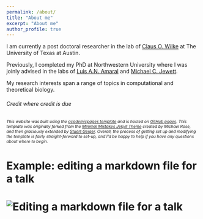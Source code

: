 ```yaml
---
permalink: /about/
title: "About me"
excerpt: "About me"
author_profile: true
---
```

I am currently a post doctoral researcher in the lab of [Claus O. Wilke](https://wilkelab.org/) at The University of Texas at Austin. 

Previously, I completed my PhD at Northwestern University where I was joinly advised in the labs of [Luis A.N. Amaral](https://amaral.northwestern.edu/) and [Michael C. Jewett](http://jewettlab.northwestern.edu/). 

My research interests span a range of topics in computational and theoretical biology. 




###### Credit where credit is due
<span style="font-size:0.75em;">*This website was built using the [academicpages template](https://github.com/academicpages/academicpages.github.io) and is hosted on [GitHub pages](https://pages.github.com). This template was originally forked from the [Minimal Mistakes Jekyll Theme](https://mmistakes.github.io/minimal-mistakes/) created by Michael Rose, and then graciously extended by [Stuart Geiger](stuartgeiger.com). Overall, the process of getting set up and modifying the template is fairly straight-forward to set-up, and I'd be happy to help if you have any questions about where to begin.* </span>

# Example: editing a markdown file for a talk
# ![Editing a markdown file for a talk](/images/editing-talk.png)
